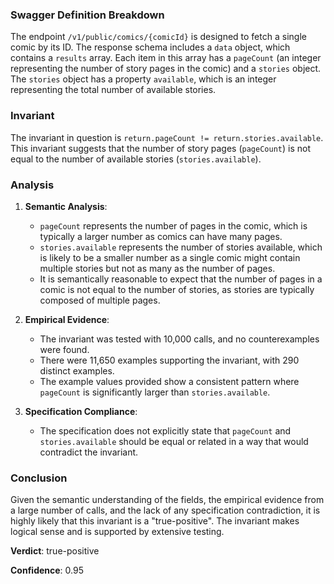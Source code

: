 ### Swagger Definition Breakdown

The endpoint `/v1/public/comics/{comicId}` is designed to fetch a single comic by its ID. The response schema includes a `data` object, which contains a `results` array. Each item in this array has a `pageCount` (an integer representing the number of story pages in the comic) and a `stories` object. The `stories` object has a property `available`, which is an integer representing the total number of available stories.

### Invariant

The invariant in question is `return.pageCount != return.stories.available`. This invariant suggests that the number of story pages (`pageCount`) is not equal to the number of available stories (`stories.available`).

### Analysis

1. **Semantic Analysis**: 
   - `pageCount` represents the number of pages in the comic, which is typically a larger number as comics can have many pages.
   - `stories.available` represents the number of stories available, which is likely to be a smaller number as a single comic might contain multiple stories but not as many as the number of pages.
   - It is semantically reasonable to expect that the number of pages in a comic is not equal to the number of stories, as stories are typically composed of multiple pages.

2. **Empirical Evidence**:
   - The invariant was tested with 10,000 calls, and no counterexamples were found.
   - There were 11,650 examples supporting the invariant, with 290 distinct examples.
   - The example values provided show a consistent pattern where `pageCount` is significantly larger than `stories.available`.

3. **Specification Compliance**:
   - The specification does not explicitly state that `pageCount` and `stories.available` should be equal or related in a way that would contradict the invariant.

### Conclusion

Given the semantic understanding of the fields, the empirical evidence from a large number of calls, and the lack of any specification contradiction, it is highly likely that this invariant is a "true-positive". The invariant makes logical sense and is supported by extensive testing.

**Verdict**: true-positive

**Confidence**: 0.95
